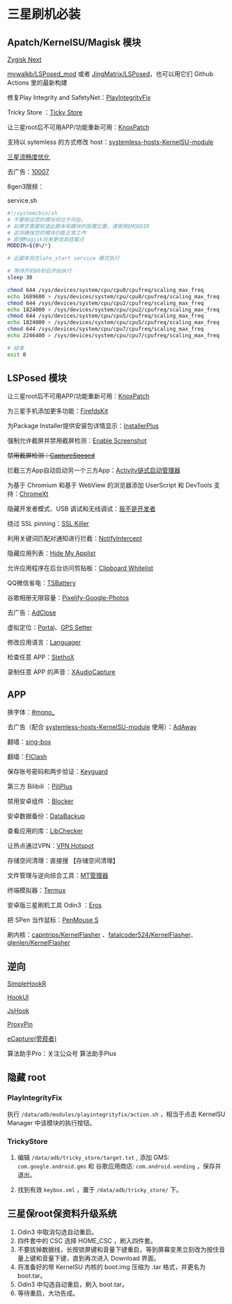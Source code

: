 # 三星刷机必装

## Apatch/KernelSU/Magisk 模块

[Zygisk Next](https://github.com/Dr-TSNG/ZygiskNext/releases/latest)

[mywalkb/LSPosed_mod](https://github.com/mywalkb/LSPosed_mod/releases/latest) 或者 [JingMatrix/LSPosed](https://github.com/JingMatrix/LSPosed/releases)，也可以用它们 Github Actions 里的最新构建

修复Play Integrity and SafetyNet：[PlayIntegrityFix](https://github.com/chiteroman/PlayIntegrityFix/releases/latest)

Tricky Store ：[Ticky Store](https://github.com/5ec1cff/TrickyStore/releases/latest)

让三星root后不可用APP/功能重新可用：[KnoxPatch](https://github.com/salvogiangri/KnoxPatch/releases/latest)

支持以 sytemless 的方式修改 host：[systemless-hosts-KernelSU-module](https://github.com/symbuzzer/systemless-hosts-KernelSU-module/releases/latest)

[三星流畅度优化](https://www.coolapk.com/feed/59392250?shareKey=ODllYTFjOGU4ZDA0NjcyODU2ODU~&shareUid=35438016&shareFrom=com.coolapk.market_14.5.4)

去广告：[10007](https://lingeringsound.github.io/10007/)

8gen3限频：

service.sh

```sh
#!/system/bin/sh
# 不要假设您的模块将位于何处。
# 如果您需要知道此脚本和模块的放置位置，请使用$MODDIR
# 这将确保您的模块仍能正常工作
# 即使Magisk将来更改其挂载点
MODDIR=${0%/*}

# 此脚本将在late_start service 模式执行

# 等待开机60秒后开始执行
sleep 30

chmod 644 /sys/devices/system/cpu/cpu0/cpufreq/scaling_max_freq
echo 1689600 > /sys/devices/system/cpu/cpu0/cpufreq/scaling_max_freq
chmod 644 /sys/devices/system/cpu/cpu2/cpufreq/scaling_max_freq
echo 1824000 > /sys/devices/system/cpu/cpu2/cpufreq/scaling_max_freq
chmod 644 /sys/devices/system/cpu/cpu5/cpufreq/scaling_max_freq
echo 1824000 > /sys/devices/system/cpu/cpu5/cpufreq/scaling_max_freq
chmod 644 /sys/devices/system/cpu/cpu7/cpufreq/scaling_max_freq
echo 2246400 > /sys/devices/system/cpu/cpu7/cpufreq/scaling_max_freq

# 结束
exit 0
```

## LSPosed 模块

让三星root后不可用APP/功能重新可用：[KnoxPatch](https://github.com/salvogiangri/KnoxPatch/releases/latest)

为三星手机添加更多功能：[FirefdsKit](https://github.com/Firefds/FirefdsKit/releases/latest)

为Package Installer提供安装包详情显示：[InstallerPlus](https://github.com/NextAlone/InstallerPlus/releases/latest)

强制允许截屏并禁用截屏检测：[Enable Screenshot](https://github.com/Xposed-Modules-Repo/io.github.lsposed.disableflagsecure/releases/latest)

~~禁用截屏检测：[CaptureSposed](https://github.com/99keshav99/CaptureSposed/releases/latest)~~

拦截三方App自动启动另一个三方App：[Activity链式启动管理器](https://github.com/Xposed-Modules-Repo/com.alphi.actvityopenmanager/releases/latest)

为基于 Chromium 和基于 WebView 的浏览器添加 UserScript 和 DevTools 支持：[ChromeXt](https://github.com/JingMatrix/ChromeXt/releases/latest)

隐藏开发者模式、USB 调试和无线调试：[我不是开发者](https://github.com/xfqwdsj/IAmNotADeveloper)

绕过 SSL pinning：[SSL Killer](https://github.com/Xposed-Modules-Repo/com.simo.ssl.killer/releases/latest)

利用关键词匹配对通知进行拦截：[NotifyIntercept](https://github.com/Xposed-Modules-Repo/com.luckyzyx.notifyintercept/releases/)

隐藏应用列表：[Hide My Applist](https://github.com/Dr-TSNG/Hide-My-Applist/releases)

允许应用程序在后台访问剪贴板：[Clipboard Whitelist](https://github.com/Xposed-Modules-Repo/io.github.tehcneko.clipboardwhitelist/releases/latest)

QQ微信省电：[TSBattery](https://github.com/fankes/TSBattery)

谷歌相册无限容量：[Pixelify-Google-Photos](https://github.com/BaltiApps/Pixelify-Google-Photos/releases/latest)

去广告：[AdClose](https://github.com/zjyzip/AdClose)

虚拟定位：[Portal](https://github.com/fuqiuluo/Portal/releases/latest)、[GPS Setter](https://github.com/jqssun/android-gps-setter/releases/latest)

修改应用语言：[Languager](https://github.com/mon231/com.rel.languager)

检查任意 APP：[StethoX](https://github.com/5ec1cff/StethoX)

录制任意 APP 的声音：[XAudioCapture](https://github.com/wzhy90/XAudioCapture)

## APP

换字体：[#mono_](https://xdaforums.com/t/app-mono_-flipfont-custom-ttf-installer-v2-1-for-samsung-oneui-1-2-3-no-root.4195613/)

去广告（配合 [systemless-hosts-KernelSU-module](https://github.com/symbuzzer/systemless-hosts-KernelSU-module/releases/latest) 使用）：[AdAway](https://github.com/AdAway/AdAway/releases/latest)

翻墙：[sing-box](https://github.com/SagerNet/sing-box/releases)

翻墙：[FlClash](https://github.com/chen08209/FlClash/releases)

保存账号密码和两步验证：[Keyguard](https://github.com/AChep/keyguard-app/releases)

第三方 Bilibili ：[PiliPlus](https://github.com/bggRGjQaUbCoE/PiliPlus)

禁用安卓组件 ：[Blocker](https://github.com/lihenggui/blocker)

安卓数据备份：[DataBackup](https://github.com/XayahSuSuSu/Android-DataBackup)

查看应用的库：[LibChecker](https://github.com/LibChecker/LibChecker)

让热点通过VPN：[VPN Hotspot](https://github.com/Mygod/VPNHotspot)

存储空间清理：直接搜 【存储空间清理】

文件管理与逆向综合工具：[MT管理器](https://mt2.cn/download/)

终端模拟器：[Termux](https://github.com/termux/termux-app/releases)

安卓版三星刷机工具 Odin3 ：[Eros](https://github.com/Gabriel2392/ErosFlashTool/releases)

把 SPen 当作鼠标：[PenMouse S](https://github.com/jojczak/PenMouseS/releases)

刷内核：[capntrips/KernelFlasher](https://github.com/capntrips/KernelFlasher/releases) 、[fatalcoder524/KernelFlasher](https://github.com/fatalcoder524/KernelFlasher/releases)、[qlenlen/KernelFlasher](https://github.com/qlenlen/KernelFlasher/releases)

## 逆向

[SimpleHookR](https://github.com/littleWhiteDuck/SimpleHook/releases)

[HookUI](https://github.com/Xposed-Modules-Repo/lozn.hookui)

[JsHook](https://jshook.org/)

[ProxyPin](https://github.com/wanghongenpin/proxypin)

[eCapture(旁观者)](https://github.com/gojue/ecapture)

算法助手Pro：关注公众号 算法助手Plus

## 隐藏 root

### PlayIntegrityFix

执行 `/data/adb/modules/playintegrityfix/action.sh` ，相当于点击 KernelSU Manager 中该模块的执行按钮。

### TrickyStore

1. 编辑 `/data/adb/tricky_store/target.txt` , 添加 GMS: `com.google.android.gms` 和 谷歌应用商店: `com.android.vending` ，保存并退出。

2. 找到有效 `keybox.xml` ，置于 `/data/adb/tricky_store/` 下。

## 三星保root保资料升级系统

1. Odin3 中取消勾选自动重启。
2. 四件套中的 CSC 选择 HOME_CSC ，刷入四件套。
3. 不要拔掉数据线，长按锁屏键和音量下键重启，等到屏幕变黑立刻改为按住音量上键和音量下键，直到再次进入 Download 界面。
4. 将准备好的带 KernelSU 内核的 boot.img 压缩为 .tar 格式，并更名为 boot.tar。
5. Odin3 中勾选自动重启，刷入 boot.tar。
6. 等待重启，大功告成。
